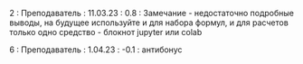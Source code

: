 2 : Преподаватель : 11.03.23 : 0.8 : Замечание - недостаточно подробные выводы, на будущее используйте и для набора формул, и для расчетов только одно средство - блокнот jupyter или colab

6 : Преподаватель : 1.04.23 : -0.1 : антибонус
